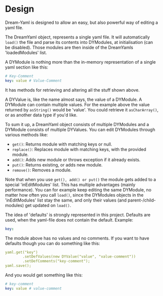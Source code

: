 # Design
Dream-Yaml is designed to allow an easy, but also powerful way of editing a yaml file.

The DreamYaml object, represents a single yaml file. It will automatically
`load()` the file and parse its contents into DYModules, at initialisation (can be disabled).
Those modules are then inside of the DreamYamls 'loadedModules' list.

A DYModule is nothing more than the in-memory representation of a single yaml section like this:
```yaml
# Key-Comment
key: value # Value-Comment
```
It has methods for retrieving and altering all the stuff shown above.

A DYValue is, like the name almost says, the value of a DYModule.
A DYModule can contain multiple values.
For the example above the value returned by `asString()` would be 'value'.
You could retrieve it `asCharArray()`, or as another data type if you'd like.

To sum it up, a DreamYaml object consists of multiple DYModules and a DYModule consists of multiple DYValues.
You can edit DYModules through various methods like:
 - `get()`: Returns module with matching keys or null.
 - `replace()`: Replaces module with matching keys, with the provided module.
 - `add()`: Adds new module or throws exception if it already exists.
 - `put()`: Returns existing, or adds new module.
 - `remove()`: Removes a module.

Note that when you use `get(), add() or put()` the module gets added to a special 'inEditModules' list.
This has multiple advantages (mainly performance).
You can for example keep editing the same DYModule, no matter how often you call `load()`,
since the DYModules objects in the 'inEditModules' list stay the same, and only their values (and parent-/child-modules) get updated on `load()`.

The idea of 'defaults' is strongly represented in this project. 
Defaults are used, when the yaml-file does not contain the default.
Example:
```yaml
key: 
```
The module above has no values and no comments. If you want to have defaults though you can do something like this:
```yaml
yaml.get("key")
        .setDefValues(new DYValue("value", "value-comment"))
        .setDefComments("key-comment");
yaml.save();
```
And you would get something like this:
```yaml
# key-comment
key: value # value-comment
```
